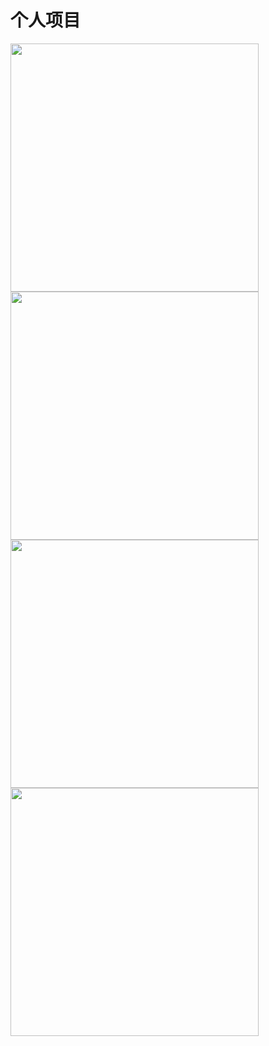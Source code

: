 # 个人项目


<a href="https://github.com/clusternet/clusternet" align="center">
  <img src="https://github-readme-stats.vercel.app/api/pin/?username=clusternet&repo=clusternet&show_owner=true" width="397px" />
</a>
<a href="https://github.com/clusternet/kubectl-clusternet">
  <img src="https://github-readme-stats.vercel.app/api/pin/?username=clusternet&repo=kubectl-clusternet&show_owner=true" width="397px" />
</a>
<br>
<a href="https://github.com/dixudx/yacht">
  <img src="https://github-readme-stats.vercel.app/api/pin/?username=dixudx&repo=yacht&show_owner=true" width="397px" />
</a>
<a href="https://github.com/dixudx/rtcclient">
  <img src="https://github-readme-stats.vercel.app/api/pin/?username=dixudx&repo=rtcclient&show_owner=true" width="397px" />
</a>


